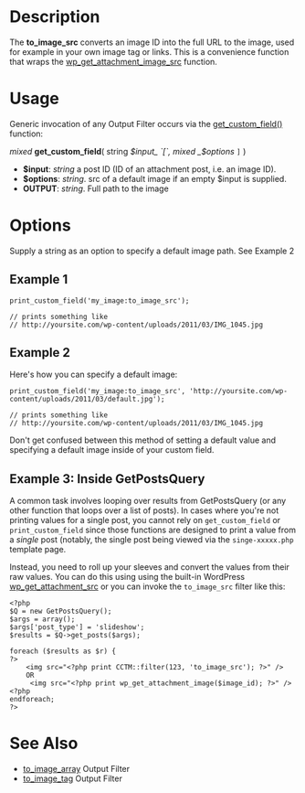 

# Description #

The **to\_image\_src** converts an image ID into the full URL to the image, used for example in your own image tag or links.  This is a convenience function that wraps the [wp\_get\_attachment\_image\_src](http://codex.wordpress.org/Function_Reference/wp_get_attachment_image_src) function.

# Usage #

Generic invocation of any Output Filter occurs via the [get\_custom\_field()](TemplateFunctions#get_custom_field.md) function:

_mixed_ **get\_custom\_field**( string _$input_ `[`, mixed _$options_ `]` )

  * **$input**: _string_ a post ID (ID of an attachment post, i.e. an image ID).
  * **$options**: _string_. src of a default image if an empty $input is supplied.
  * **OUTPUT**: _string_. Full path to the image

# Options #

Supply a string as an option to specify a default image path.  See Example 2

## Example 1 ##

```
print_custom_field('my_image:to_image_src');

// prints something like
// http://yoursite.com/wp-content/uploads/2011/03/IMG_1045.jpg
```

## Example 2 ##

Here's how you can specify a default image:

```
print_custom_field('my_image:to_image_src', 'http://yoursite.com/wp-content/uploads/2011/03/default.jpg');

// prints something like
// http://yoursite.com/wp-content/uploads/2011/03/IMG_1045.jpg
```

Don't get confused between this method of setting a default value and specifying a default image inside of your custom field.

## Example 3: Inside GetPostsQuery ##

A common task involves looping over results from GetPostsQuery (or any other function that loops over a list of posts).  In cases where you're not printing values for a single post, you cannot rely on `get_custom_field` or `print_custom_field` since those functions are designed to print a value from a _single_ post (notably, the single post being viewed via the `singe-xxxxx.php` template page.

Instead, you need to roll up your sleeves and convert the values from their raw values.  You can do this using using the built-in WordPress [wp\_get\_attachment\_src](http://codex.wordpress.org/Function_Reference/wp_get_attachment_image_src)
or you can invoke the `to_image_src` filter like this:

```
<?php
$Q = new GetPostsQuery();
$args = array();
$args['post_type'] = 'slideshow';
$results = $Q->get_posts($args);

foreach ($results as $r) { 
?>
    <img src="<?php print CCTM::filter(123, 'to_image_src'); ?>" />
    OR
     <img src="<?php print wp_get_attachment_image($image_id); ?>" />
<?php
endforeach;
?>
```

# See Also #

  * [to\_image\_array](to_image_array_OutputFilter.md) Output Filter
  * [to\_image\_tag](to_image_tag_OutputFilter.md) Output Filter